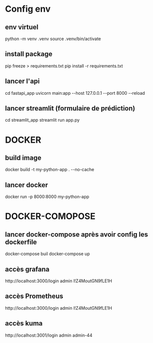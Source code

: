 
# Config env 

## env virtuel
python -m venv .venv
source .venv/bin/activate

## install package
pip freeze > requirements.txt
pip install -r requirements.txt

## lancer l'api
cd fastapi_app
uvicorn main:app --host 127.0.0.1 --port 8000 --reload

## lancer streamlit (formulaire de prédiction)
cd streamlit_app
streamlit run app.py

# DOCKER 
## build image 
docker build -t my-python-app . --no-cache
## lancer docker
docker run -p 8000:8000 my-python-app

# DOCKER-COMOPOSE
## lancer docker-compose après avoir config les dockerfile
docker-compose buil
docker-compose up

## accès grafana
http://localhost:3000/login
admin
l!Z4MoutGN9fLE1H

## accès Prometheus
http://localhost:3000/login
admin
l!Z4MoutGN9fLE1H

## accès kuma
http://localhost:3001/login
admin
admin-44